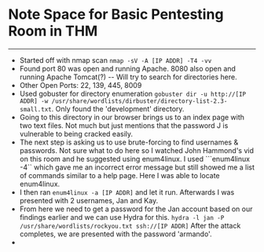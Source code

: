 # Note Space for Basic Pentesting Room in THM
---
- Started off with nmap scan ```nmap -sV -A [IP ADDR] -T4 -vv```
- Found port 80 was open and running Apache. 8080 also open and running Apache Tomcat(?)
-- Will try to search for directories here.
- Other Open Ports: 22, 139, 445, 8009
- Used gobuster for directory enumeration ```gobuster dir -u http://[IP ADDR] -w /usr/share/wordlists/dirbuster/directory-list-2.3-small.txt```. Only found the 'development' directory.
- Going to this directory in our browser brings us to an index page with two text files. Not much but just mentions that the password J is vulnerable to being cracked easily.
- The next step is asking us to use brute-forcing to find usernames & passwords. Not sure what to do here so I watched John Hammond's vid on this room and he suggested using enum4linux. I used ```enum4linux -4`` which gave me an incorrect error message but still showed me a list of commands similar to a help page. Here I was able to locate enum4linux.
- I then ran ```enum4linux -a [IP ADDR]``` and let it run. Afterwards I was presented with 2 usernames, Jan and Kay.
- From here we need to get a password for the Jan account based on our findings earlier and we can use Hydra for this. ```hydra -l jan -P /usr/share/wordlists/rockyou.txt ssh://[IP ADDR]``` After the attack completes, we are presented with the password 'armando'.
- 